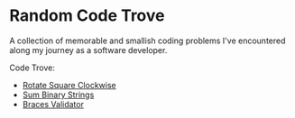 # Random Code Trove

A collection of memorable and smallish coding problems I've encountered along my journey as a software developer.

Code Trove:
* [Rotate Square Clockwise](src/main/java/array/rotatesqr)
* [Sum Binary Strings](src/main/java/string/sumbin)
* [Braces Validator](src/main/java/string/braces)